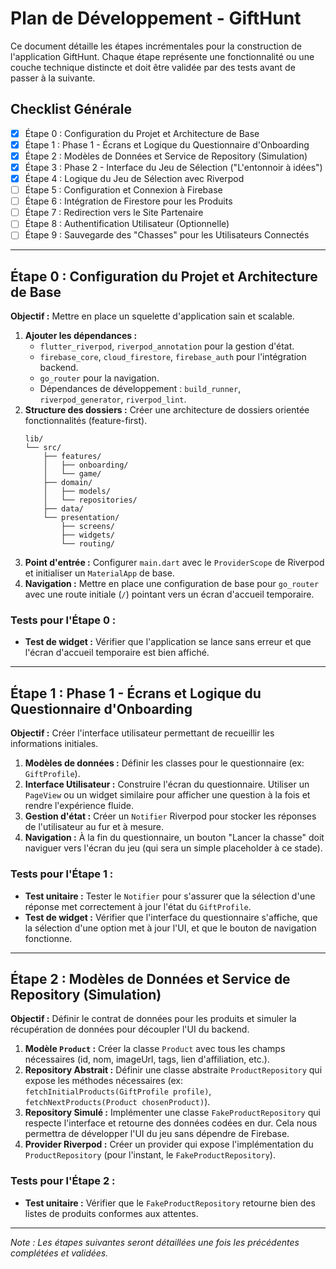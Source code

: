 # Plan de Développement - GiftHunt

Ce document détaille les étapes incrémentales pour la construction de l'application GiftHunt. Chaque étape représente une fonctionnalité ou une couche technique distincte et doit être validée par des tests avant de passer à la suivante.

## Checklist Générale

- [x] Étape 0 : Configuration du Projet et Architecture de Base
- [x] Étape 1 : Phase 1 - Écrans et Logique du Questionnaire d'Onboarding
- [x] Étape 2 : Modèles de Données et Service de Repository (Simulation)
- [x] Étape 3 : Phase 2 - Interface du Jeu de Sélection ("L'entonnoir à idées")
- [x] Étape 4 : Logique du Jeu de Sélection avec Riverpod
- [ ] Étape 5 : Configuration et Connexion à Firebase
- [ ] Étape 6 : Intégration de Firestore pour les Produits
- [ ] Étape 7 : Redirection vers le Site Partenaire
- [ ] Étape 8 : Authentification Utilisateur (Optionnelle)
- [ ] Étape 9 : Sauvegarde des "Chasses" pour les Utilisateurs Connectés

---

## Étape 0 : Configuration du Projet et Architecture de Base

**Objectif :** Mettre en place un squelette d'application sain et scalable.

1.  **Ajouter les dépendances :**
    *   `flutter_riverpod`, `riverpod_annotation` pour la gestion d'état.
    *   `firebase_core`, `cloud_firestore`, `firebase_auth` pour l'intégration backend.
    *   `go_router` pour la navigation.
    *   Dépendances de développement : `build_runner`, `riverpod_generator`, `riverpod_lint`.
2.  **Structure des dossiers :** Créer une architecture de dossiers orientée fonctionnalités (feature-first).
    ```
    lib/
    └── src/
        ├── features/
        │   ├── onboarding/
        │   └── game/
        ├── domain/
        │   ├── models/
        │   └── repositories/
        ├── data/
        └── presentation/
            ├── screens/
            ├── widgets/
            └── routing/
    ```
3.  **Point d'entrée :** Configurer `main.dart` avec le `ProviderScope` de Riverpod et initialiser un `MaterialApp` de base.
4.  **Navigation :** Mettre en place une configuration de base pour `go_router` avec une route initiale (`/`) pointant vers un écran d'accueil temporaire.

### Tests pour l'Étape 0 :
*   **Test de widget :** Vérifier que l'application se lance sans erreur et que l'écran d'accueil temporaire est bien affiché.

---

## Étape 1 : Phase 1 - Écrans et Logique du Questionnaire d'Onboarding

**Objectif :** Créer l'interface utilisateur permettant de recueillir les informations initiales.

1.  **Modèles de données :** Définir les classes pour le questionnaire (ex: `GiftProfile`).
2.  **Interface Utilisateur :** Construire l'écran du questionnaire. Utiliser un `PageView` ou un widget similaire pour afficher une question à la fois et rendre l'expérience fluide.
3.  **Gestion d'état :** Créer un `Notifier` Riverpod pour stocker les réponses de l'utilisateur au fur et à mesure.
4.  **Navigation :** À la fin du questionnaire, un bouton "Lancer la chasse" doit naviguer vers l'écran du jeu (qui sera un simple placeholder à ce stade).

### Tests pour l'Étape 1 :
*   **Test unitaire :** Tester le `Notifier` pour s'assurer que la sélection d'une réponse met correctement à jour l'état du `GiftProfile`.
*   **Test de widget :** Vérifier que l'interface du questionnaire s'affiche, que la sélection d'une option met à jour l'UI, et que le bouton de navigation fonctionne.

---

## Étape 2 : Modèles de Données et Service de Repository (Simulation)

**Objectif :** Définir le contrat de données pour les produits et simuler la récupération de données pour découpler l'UI du backend.

1.  **Modèle `Product` :** Créer la classe `Product` avec tous les champs nécessaires (id, nom, imageUrl, tags, lien d'affiliation, etc.).
2.  **Repository Abstrait :** Définir une classe abstraite `ProductRepository` qui expose les méthodes nécessaires (ex: `fetchInitialProducts(GiftProfile profile)`, `fetchNextProducts(Product chosenProduct)`).
3.  **Repository Simulé :** Implémenter une classe `FakeProductRepository` qui respecte l'interface et retourne des données codées en dur. Cela nous permettra de développer l'UI du jeu sans dépendre de Firebase.
4.  **Provider Riverpod :** Créer un provider qui expose l'implémentation du `ProductRepository` (pour l'instant, le `FakeProductRepository`).

### Tests pour l'Étape 2 :
*   **Test unitaire :** Vérifier que le `FakeProductRepository` retourne bien des listes de produits conformes aux attentes.

---

*Note : Les étapes suivantes seront détaillées une fois les précédentes complétées et validées.*

